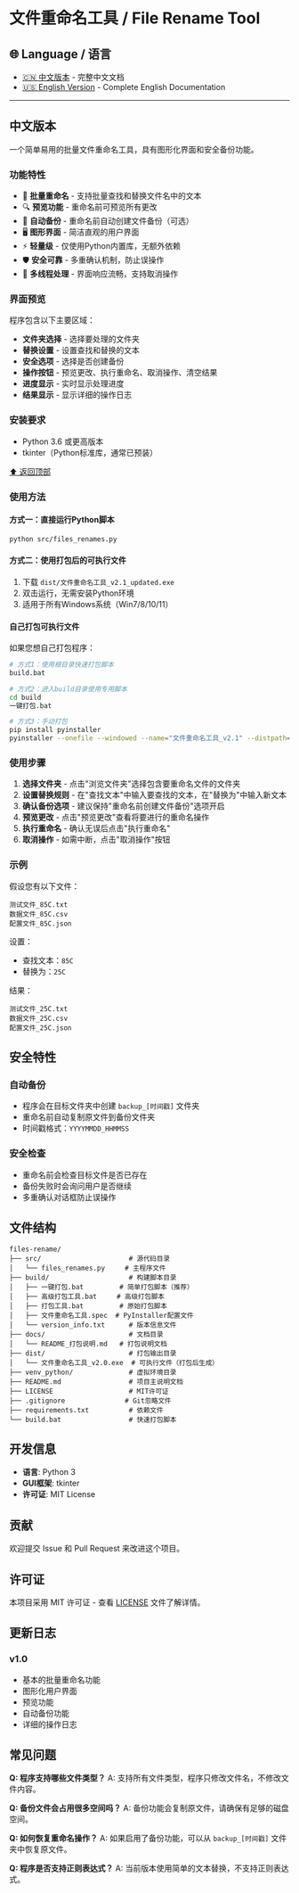 # 文件重命名工具 / File Rename Tool

## 🌐 Language / 语言

- [🇨🇳 中文版本](#中文版本) - 完整中文文档
- [🇺🇸 English Version](README_EN.md) - Complete English Documentation

---

## 中文版本

一个简单易用的批量文件重命名工具，具有图形化界面和安全备份功能。

### 功能特性

- 🎯 **批量重命名** - 支持批量查找和替换文件名中的文本
- 🔍 **预览功能** - 重命名前可预览所有更改
- 💾 **自动备份** - 重命名前自动创建文件备份（可选）
- 🖥️ **图形界面** - 简洁直观的用户界面
- ⚡ **轻量级** - 仅使用Python内置库，无额外依赖
- 🛡️ **安全可靠** - 多重确认机制，防止误操作
- 🧵 **多线程处理** - 界面响应流畅，支持取消操作

### 界面预览

程序包含以下主要区域：
- **文件夹选择** - 选择要处理的文件夹
- **替换设置** - 设置查找和替换的文本
- **安全选项** - 选择是否创建备份
- **操作按钮** - 预览更改、执行重命名、取消操作、清空结果
- **进度显示** - 实时显示处理进度
- **结果显示** - 显示详细的操作日志

### 安装要求

- Python 3.6 或更高版本
- tkinter（Python标准库，通常已预装）

[⬆️ 返回顶部](#文件重命名工具--file-rename-tool)

### 使用方法

#### 方式一：直接运行Python脚本
```bash
python src/files_renames.py
```

#### 方式二：使用打包后的可执行文件
1. 下载 `dist/文件重命名工具_v2.1_updated.exe`
2. 双击运行，无需安装Python环境
3. 适用于所有Windows系统（Win7/8/10/11）

#### 自己打包可执行文件
如果您想自己打包程序：
```bash
# 方式1：使用根目录快速打包脚本
build.bat

# 方式2：进入build目录使用专用脚本
cd build
一键打包.bat

# 方式3：手动打包
pip install pyinstaller
pyinstaller --onefile --windowed --name="文件重命名工具_v2.1" --distpath="dist" "src/files_renames.py"
```

### 使用步骤

1. **选择文件夹** - 点击"浏览文件夹"选择包含要重命名文件的文件夹
2. **设置替换规则** - 在"查找文本"中输入要查找的文本，在"替换为"中输入新文本
3. **确认备份选项** - 建议保持"重命名前创建文件备份"选项开启
4. **预览更改** - 点击"预览更改"查看将要进行的重命名操作
5. **执行重命名** - 确认无误后点击"执行重命名"
6. **取消操作** - 如需中断，点击"取消操作"按钮

### 示例

假设您有以下文件：
```
测试文件_85C.txt
数据文件_85C.csv
配置文件_85C.json
```

设置：
- 查找文本：`85C`
- 替换为：`25C`

结果：
```
测试文件_25C.txt
数据文件_25C.csv
配置文件_25C.json
```

## 安全特性

### 自动备份
- 程序会在目标文件夹中创建 `backup_[时间戳]` 文件夹
- 重命名前自动复制原文件到备份文件夹
- 时间戳格式：`YYYYMMDD_HHMMSS`

### 安全检查
- 重命名前会检查目标文件是否已存在
- 备份失败时会询问用户是否继续
- 多重确认对话框防止误操作

## 文件结构

```
files-rename/
├── src/                      # 源代码目录
│   └── files_renames.py     # 主程序文件
├── build/                    # 构建脚本目录
│   ├── 一键打包.bat         # 简单打包脚本（推荐）
│   ├── 高级打包工具.bat     # 高级打包脚本
│   ├── 打包工具.bat         # 原始打包脚本
│   ├── 文件重命名工具.spec  # PyInstaller配置文件
│   └── version_info.txt      # 版本信息文件
├── docs/                     # 文档目录
│   └── README_打包说明.md   # 打包说明文档
├── dist/                     # 打包输出目录
│   └── 文件重命名工具_v2.0.exe  # 可执行文件（打包后生成）
├── venv_python/              # 虚拟环境目录
├── README.md                 # 项目主说明文档
├── LICENSE                   # MIT许可证
├── .gitignore               # Git忽略文件
├── requirements.txt          # 依赖文件
└── build.bat                 # 快速打包脚本
```

## 开发信息

- **语言**: Python 3
- **GUI框架**: tkinter
- **许可证**: MIT License

## 贡献

欢迎提交 Issue 和 Pull Request 来改进这个项目。

## 许可证

本项目采用 MIT 许可证 - 查看 [LICENSE](LICENSE) 文件了解详情。

## 更新日志

### v1.0
- 基本的批量重命名功能
- 图形化用户界面
- 预览功能
- 自动备份功能
- 详细的操作日志

## 常见问题

**Q: 程序支持哪些文件类型？**
A: 支持所有文件类型，程序只修改文件名，不修改文件内容。

**Q: 备份文件会占用很多空间吗？**
A: 备份功能会复制原文件，请确保有足够的磁盘空间。

**Q: 如何恢复重命名操作？**
A: 如果启用了备份功能，可以从 `backup_[时间戳]` 文件夹中恢复原文件。

**Q: 程序是否支持正则表达式？**
A: 当前版本使用简单的文本替换，不支持正则表达式。
